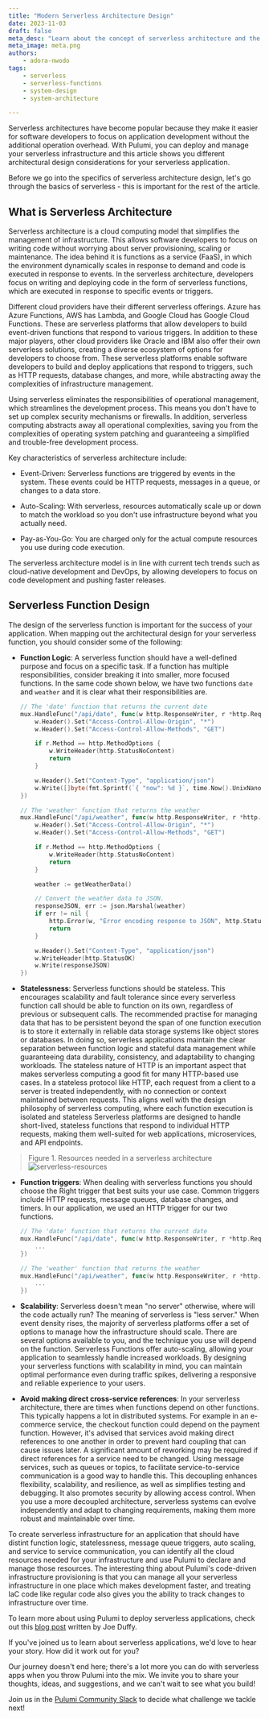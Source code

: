 ```yaml
---
title: "Modern Serverless Architecture Design"
date: 2023-11-03
draft: false
meta_desc: "Learn about the concept of serverless architecture and the different considerations to make when building out your serverless application."
meta_image: meta.png
authors:
    - adora-nwodo
tags:
    - serverless
    - serverless-functions
    - system-design
    - system-architecture

---
```


Serverless architectures have become popular because they make it easier for software developers to focus on application development without the additional operation overhead. With Pulumi, you can deploy and manage your serverless infrastructure and this article shows you different architectural design considerations for your serverless application.

Before we go into the specifics of serverless architecture design, let's go through the basics of serverless - this is important for the rest of the article.

## What is Serverless Architecture

Serverless architecture is a cloud computing model that simplifies the management of infrastructure. This allows software developers to focus on writing code without worrying about server provisioning, scaling or maintenance. The idea behind it is functions as a service (FaaS), in which the environment dynamically scales in response to demand and code is executed in response to events. In the serverless architecture, developers focus on writing and deploying code in the form of serverless functions, which are executed in response to specific events or triggers.

Different cloud providers have their different serverless offerings. Azure has Azure Functions, AWS has Lambda, and Google Cloud has Google Cloud Functions. These are serverless platforms that allow developers to build event-driven functions that respond to various triggers. In addition to these major players, other cloud providers like Oracle and IBM also offer their own serverless solutions, creating a diverse ecosystem of options for developers to choose from. These serverless platforms enable software developers to build and deploy applications that respond to triggers, such as HTTP requests, database changes, and more, while abstracting away the complexities of infrastructure management.

Using serverless eliminates the responsibilities of operational management, which streamlines the development process. This means you don't have to set up complex security mechanisms or firewalls. In addition, serverless computing abstracts away all operational complexities, saving you from the complexities of operating system patching and guaranteeing a simplified and trouble-free development process.

Key characteristics of serverless architecture include:

- Event-Driven: Serverless functions are triggered by events in the system. These events could be HTTP requests, messages in a queue, or changes to a data store.

- Auto-Scaling: With serverless, resources automatically scale up or down to match the workload so you don't use infrastructure beyond what you actually need.

- Pay-as-You-Go: You are charged only for the actual compute resources you use during code execution.

The serverless architecture model is in line with current tech trends such as cloud-native development and DevOps, by allowing developers to focus on code development and pushing faster releases.

## Serverless Function Design

The design of the serverless function is important for the success of your application. When mapping out the architectural design for your serverless function, you should consider some of the following:

- **Function Logic**: A serverless function should have a well-defined purpose and focus on a specific task. If a function has multiple responsibilities, consider breaking it into smaller, more focused functions. In the same code shown below, we have two functions `date` and `weather` and it is clear what their responsibilities are.

    ``` go
    // The 'date' function that returns the current date
	mux.HandleFunc("/api/date", func(w http.ResponseWriter, r *http.Request) {
		w.Header().Set("Access-Control-Allow-Origin", "*")
		w.Header().Set("Access-Control-Allow-Methods", "GET")

		if r.Method == http.MethodOptions {
			w.WriteHeader(http.StatusNoContent)
			return
		}

		w.Header().Set("Content-Type", "application/json")
		w.Write([]byte(fmt.Sprintf(`{ "now": %d }`, time.Now().UnixNano()/1000000)))
	})

    // The 'weather' function that returns the weather
	mux.HandleFunc("/api/weather", func(w http.ResponseWriter, r *http.Request) {
		w.Header().Set("Access-Control-Allow-Origin", "*")
		w.Header().Set("Access-Control-Allow-Methods", "GET")

		if r.Method == http.MethodOptions {
			w.WriteHeader(http.StatusNoContent)
			return
		}

		weather := getWeatherData()

		// Convert the weather data to JSON.
		responseJSON, err := json.Marshal(weather)
		if err != nil {
			http.Error(w, "Error encoding response to JSON", http.StatusInternalServerError)
			return
		}

		w.Header().Set("Content-Type", "application/json")
		w.WriteHeader(http.StatusOK)
		w.Write(responseJSON)
	})
    ```

- **Statelessness**: Serverless functions should be stateless. This encourages scalability and fault tolerance since every serverless function call should be able to function on its own, regardless of previous or subsequent calls. The recommended practise for managing data that has to be persistent beyond the span of one function execution is to store it externally in reliable data storage systems like object stores or databases. In doing so, serverless applications maintain the clear separation between function logic and stateful data management while guaranteeing data durability, consistency, and adaptability to changing workloads. The stateless nature of HTTP is an important aspect that makes serverless computing a good fit for many HTTP-based use cases. In a stateless protocol like HTTP, each request from a client to a server is treated independently, with no connection or context maintained between requests. This aligns well with the design philosophy of serverless computing, where each function execution is isolated and stateless Serverless platforms are designed to handle short-lived, stateless functions that respond to individual HTTP requests, making them well-suited for web applications, microservices, and API endpoints.

> Figure 1. Resources needed in a serverless architecture
![serverless-resources](./serverless-resources.png)

- **Function triggers**: When dealing with serverless functions you should choose the Right trigger that best suits your use case. Common triggers include HTTP requests, message queues, database changes, and timers. In our application, we used an HTTP trigger for our two functions.

    ``` go
    // The 'date' function that returns the current date
	mux.HandleFunc("/api/date", func(w http.ResponseWriter, r *http.Request) {
        ...
	})

    // The 'weather' function that returns the weather
	mux.HandleFunc("/api/weather", func(w http.ResponseWriter, r *http.Request) {
        ...
	})
    ```

- **Scalability**: Serverless doesn't mean "no server" otherwise, where will the code actually run? The meaning of serverless is "less server." When event density rises, the majority of serverless platforms offer a set of options to manage how the infrastructure should scale. There are several options available to you, and the technique you use will depend on the function. Serverless Functions offer auto-scaling, allowing your application to seamlessly handle increased workloads.  By designing your serverless functions with scalability in mind, you can maintain optimal performance even during traffic spikes, delivering a responsive and reliable experience to your users.

- **Avoid making direct cross-service references**: In your serverless architecture, there are times when functions depend on other functions. This typically happens a lot in distributed systems. For example in an e-commerce service, the checkout function could depend on the payment function. However, it's advised that services avoid making direct references to one another in order to prevent hard coupling that can cause issues later. A significant amount of reworking may be required if direct references for a service need to be changed. Using message services, such as queues or topics, to facilitate service-to-service communication is a good way to handle this. This decoupling enhances flexibility, scalability, and resilience, as well as simplifies testing and debugging. It also promotes security by allowing access control. When you use a more decoupled architecture, serverless systems can evolve independently and adapt to changing requirements, making them more robust and maintainable over time.

To create serverless infrastructure for an application that should have distint function logic, statelessness, message queue triggers, auto scaling, and service to service communication, you can identify all the cloud resources needed for your infrastructure and use Pulumi to declare and manage those resources. The interesting thing about Pulumi's code-driven infrastructure provisioning is that you can manage all your serverless infrastructure in one place which makes development faster, and treating IaC code like regular code also gives you the ability to track changes to infrastructure over time.

To learn more about using Pulumi to deploy serverless applications, check out this [blog post](https://www.pulumi.com/blog/easy-serverless-apps-and-infrastructure-real-events-real-code/) written by Joe Duffy.

If you've joined us to learn about serverless applications, we'd love to hear your story. How did it work out for you?

Our journey doesn't end here; there's a lot more you can do with serverless apps when you throw Pulumi into the mix. We invite you to share your thoughts, ideas, and suggestions, and we can't wait to see what you build!

Join us in the [Pulumi Community Slack](https://slack.pulumi.com) to decide what challenge we tackle next!
